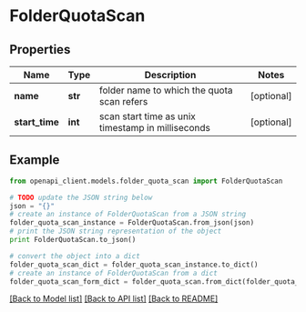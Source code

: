 # FolderQuotaScan


## Properties
Name | Type | Description | Notes
------------ | ------------- | ------------- | -------------
**name** | **str** | folder name to which the quota scan refers | [optional]
**start_time** | **int** | scan start time as unix timestamp in milliseconds | [optional]

## Example

```python
from openapi_client.models.folder_quota_scan import FolderQuotaScan

# TODO update the JSON string below
json = "{}"
# create an instance of FolderQuotaScan from a JSON string
folder_quota_scan_instance = FolderQuotaScan.from_json(json)
# print the JSON string representation of the object
print FolderQuotaScan.to_json()

# convert the object into a dict
folder_quota_scan_dict = folder_quota_scan_instance.to_dict()
# create an instance of FolderQuotaScan from a dict
folder_quota_scan_form_dict = folder_quota_scan.from_dict(folder_quota_scan_dict)
```
[[Back to Model list]](../README.md#documentation-for-models) [[Back to API list]](../README.md#documentation-for-api-endpoints) [[Back to README]](../README.md)
